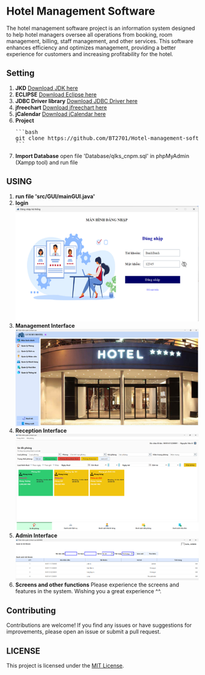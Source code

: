 # Hotel Management Software 
The hotel management software project is an information system designed to help hotel managers oversee all operations from booking, room management, billing, staff management, and other services. This software enhances efficiency and optimizes management, providing a better experience for customers and increasing profitability for the hotel.

## Setting
1. **JKD**
   [Download JDK here](https://www.oracle.com/java/technologies/downloads/)
2. **ECLIPSE**
   [Download Eclipse here](https://www.eclipse.org/downloads/)
3. **JDBC Driver library**
   [Download JDBC Driver here](https://www.oracle.com/vn/database/technologies/appdev/jdbc-downloads.html)
4. **jfreechart**
   [Download jfreechart here](https://www.jfree.org/jfreechart/download.html)
5. **jCalendar**
   [Download jCalendar here](http://www.java2s.com/Code/Jar/j/Downloadjcalendar132jar.htm)
6. **Project**
   <pre>
   ```bash
   git clone https://github.com/BT2701/Hotel-management-software-construction-and-development-project.git
   ```
   </pre>
7. **Import Database**
  open file 'Database/qlks_cnpm.sql' in phpMyAdmin (Xampp tool) and run file
  
## USING
1. **run file 'src/GUI/mainGUI.java'**
2. **login**
   ![alt text](README_IMG/image.png)
3. **Management Interface**
   ![alt text](README_IMG/image-1.png)
4. **Reception Interface**
   ![alt text](README_IMG/image-2.png)
5. **Admin Interface**
   ![alt text](README_IMG/image-3.png)
6. **Screens and other functions**
   Please experience the screens and features in the system. Wishing you a great experience ^^.

## Contributing
   Contributions are welcome! If you find any issues or have suggestions for improvements, please open an issue or submit a pull request.

## LICENSE
   This project is licensed under the [MIT License](./LICENSE.txt).